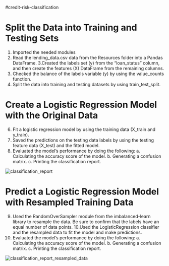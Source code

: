 #credit-risk-classification

# Split the Data into Training and Testing Sets

1. Imported the needed modules
2. Read the lending_data.csv data from the Resources folder into a Pandas DataFrame.
3.Created the labels set (y) from the “loan_status” column, and then create the features (X) DataFrame from the remaining columns.
4. Checked the balance of the labels variable (y) by using the value_counts function.
5. Split the data into training and testing datasets by using train_test_split.

# Create a Logistic Regression Model with the Original Data

6. Fit a logistic regression model by using the training data (X_train and y_train).
7. Saved the predictions on the testing data labels by using the testing feature data (X_test) and the fitted model.
8. Evaluated the model’s performance by doing the following:
   a. Calculating the accuracy score of the model.
   b. Generating a confusion matrix.
   c. Printing the classification report.

![classification_report](https://github.com/aclima88/credit-risk-classification/assets/133547307/4e53358e-1b19-4f98-87bb-4ff8c4870936)


# Predict a Logistic Regression Model with Resampled Training Data

9. Used the RandomOverSampler module from the imbalanced-learn library to resample the data. Be sure to confirm that the labels have an equal number of data points.
10.Used the LogisticRegression classifier and the resampled data to fit the model and make predictions.
11. Evaluated the model’s performance by doing the following:
   a. Calculating the accuracy score of the model.
   b. Generating a confusion matrix.
   c. Printing the classification report.

![classification_report_resampled_data](https://github.com/aclima88/credit-risk-classification/assets/133547307/f4f09a50-d72a-42e0-9919-3d2c69f64cf1)
